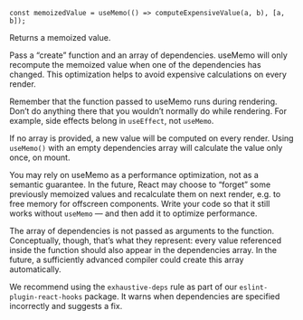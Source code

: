 ```tsx
const memoizedValue = useMemo(() => computeExpensiveValue(a, b), [a, b]);
```

Returns a memoized value.

Pass a “create” function and an array of dependencies. useMemo will only recompute the memoized value when one of the
dependencies has changed. This optimization helps to avoid expensive calculations on every render.

Remember that the function passed to useMemo runs during rendering. Don’t do anything there that you wouldn’t normally
do while rendering. For example, side effects belong in `useEffect`, not `useMemo`.

If no array is provided, a new value will be computed on every render. Using `useMemo()` with an empty dependencies
array will calculate the value only once, on mount.

You may rely on useMemo as a performance optimization, not as a semantic guarantee. In the future, React may choose to
“forget” some previously memoized values and recalculate them on next render, e.g. to free memory for offscreen
components. Write your code so that it still works without `useMemo` — and then add it to optimize performance.

The array of dependencies is not passed as arguments to the function. Conceptually, though, that’s what they represent:
every value referenced inside the function should also appear in the dependencies array. In the future, a sufficiently
advanced compiler could create this array automatically.

We recommend using the `exhaustive-deps` rule as part of our `eslint-plugin-react-hooks` package. It warns when
dependencies are specified incorrectly and suggests a fix.
